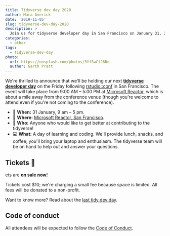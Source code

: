 ```yaml
---
title: Tidyverse dev day 2020
author: Mara Averick
date: '2019-11-05'
slug: tidyverse-dev-day-2020
description: >
  Join us for tidyverse developer day in San Francisco on January 31, 2020!
categories:
  - other
tags:
  - tidyverse-dev-day
photo:
  url: https://unsplash.com/photos/3YfSwCfJ6Do
  author: Garth Pratt
---
```


We're thrilled to announce that we'll be holding our next [**tidyverse developer day**](https://tdd-2019-jan.eventbrite.com/) on the Friday following [rstudio::conf](https://www.rstudio.com/conference/) in San Francisco. The event will take place from 9:00 AM – 5:00 PM at [Microsoft Reactor](https://goo.gl/maps/WkTivUvisfvVPRxt8), which is about a mile away from the conference venue (though you're welcome to attend even if you're not coming to the conference).

 * 📆 **When:** 31 January, 9 am &#x2013; 5 pm.
 * 🌉 **Where:** [Microsoft Reactor, San Francisco](https://goo.gl/maps/WkTivUvisfvVPRxt8).
 * 👥 **Who:** Anyone who would like to get better at contributing to the tidyverse!
 * 💻 **What:** A day of learning and coding. We'll provide lunch, snacks, and coffee; you'll bring your laptop and enthusiasm. The tidyverse team will be on hand to help out and answer your questions.

## Tickets 🎫
ets are [**on sale
now**!](https://www.eventbrite.com/e/tidyverse-developer-day-jan-2020-tickets-79952497071)

Tickets cost $10; we're charging a small fee because space is limited. All fees
will be donated to a non-profit.

Want to know more? Read about the [last tidy dev day](https://www.tidyverse.org/blog/2019/09/tidy-dev-day-toulouse/).

## Code of conduct

All attendees will be expected to follow the [Code of Conduct](https://github.com/tidyverse/dev-day-2019/blob/master/CODE_OF_CONDUCT.md).
